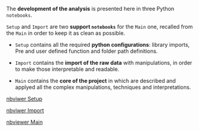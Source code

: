 The **development of the analysis** is presented here in three Python `notebooks`.


`Setup` and `Import` are two **support `notebooks`** for the `Main` one, recalled from the `Main` in order to keep it as clean as possible.


- `Setup` contains all the required **python configurations**: library imports, Pre and user defined function and folder path definitions.


- `Import` contains the **import of the raw data** with manipulations, in order to make those interpretable and readable.


- `Main` contains the **core of the project** in which are described and applyed all the complex manipulations, techniques and interpretations.

[nbviwer Setup](#https://github.com/Lcesari96/WaterCovid/blob/master/scripts/Setup.ipynb)

[nbviwer Import](#https://nbviewer.org/github/Lcesari96/WaterCovid/blob/master/scripts/Import.ipynb)

[nbviewer Main](#https://nbviewer.org/github/Lcesari96/WaterCovid/blob/b7a6fa9aed5691c0dfb17f8bc00c1c11e3ffecf5/scripts/Main.ipynb#end)